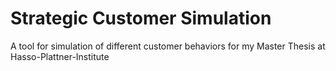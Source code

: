 # Strategic Customer Simulation
A tool for simulation of different customer behaviors for my Master Thesis at Hasso-Plattner-Institute
